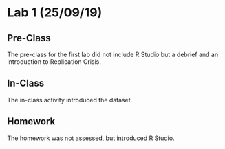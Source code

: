 # Lab 1 (25/09/19)

## Pre-Class
The pre-class for the first lab did not include R Studio but a debrief and an introduction to Replication Crisis.

## In-Class
The in-class activity introduced the dataset.

## Homework
The homework was not assessed, but introduced R Studio.